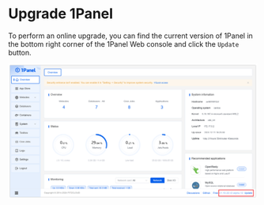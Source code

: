 
# Upgrade 1Panel

To perform an online upgrade, you can find the current version of 1Panel in the bottom right corner of the 1Panel Web console and click the `Update` button.

![Check for updates](./img/installation/check_for_updates.png)
